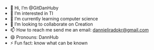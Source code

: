 - 👋 Hi, I’m @GitDanHuby
- 👀 I’m interested in TI
- 🌱 I’m currently learning computer science 
- 💞️ I’m looking to collaborate on Creation
- 📫 How to reach me send me an email: dannieliradokr@gmail.com
- 😄 Pronouns: DannHub
- ⚡ Fun fact: know what can be known 

<!---
GitDanHuby/GitDanHuby is a ✨ special ✨ repository because its `README.md` (this file) appears on your GitHub profile.
You can click the Preview link to take a look at your changes.
--->
